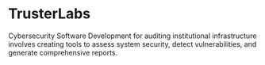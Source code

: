 # TrusterLabs
Cybersecurity Software Development for auditing institutional infrastructure involves creating tools
to assess system security, detect vulnerabilities, and generate comprehensive reports.
